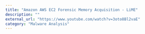 ```yaml
---
title: "Amazon AWS EC2 Forensic Memory Acquisition - LiME"
description: ""
external_url: "https://www.youtube.com/watch?v=3oto8Bl2vaE"
category: "Malware Analysis"
---
```

